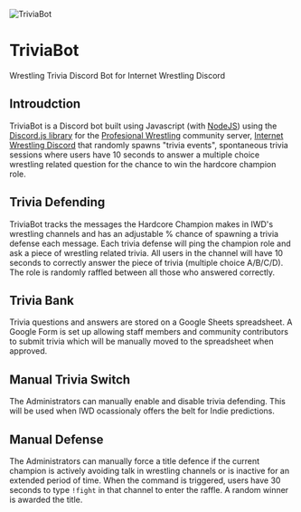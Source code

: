 ![TriviaBot](https://i.imgur.com/qJryQ71.png)
# TriviaBot
Wrestling Trivia Discord Bot for Internet Wrestling Discord

## Introudction
TriviaBot is a Discord bot built using Javascript (with [NodeJS](https://nodejs.org/)) using the [Discord.js library](https://discord.js.org) for the [Profesional Wrestling](https://en.wikipedia.org/wiki/Professional_wrestling) community server, [Internet Wrestling Discord](https://wrestlingdiscord.com/)  that randomly spawns "trivia events", spontaneous trivia sessions where users have 10 seconds to answer a multiple choice wrestling related question for the chance to win the hardcore champion role.

## Trivia Defending
TriviaBot tracks the messages the Hardcore Champion makes in IWD's wrestling channels and has an adjustable % chance of spawning a trivia defense each message. Each trivia defense will ping the champion role and ask a piece of wrestling related trivia. All users in the channel will have 10 seconds to correctly answer the piece of trivia (multiple choice A/B/C/D). The role is randomly raffled between all those who answered correctly.

## Trivia Bank
Trivia questions and answers are stored on a Google Sheets spreadsheet. A Google Form is set up allowing staff members and community contributors to submit trivia which will be manually moved to the spreadsheet when approved.

## Manual Trivia Switch
The Administrators can manually enable and disable trivia defending. This will be used when IWD ocassionaly offers the belt for Indie predictions.

## Manual Defense
The Administrators can manually force a title defence if the current champion is actively avoiding talk in wrestling channels or is inactive for an extended period of time. When the command is triggered, users have 30 seconds to type `!fight` in that channel to enter the raffle. A random winner is awarded the title.
